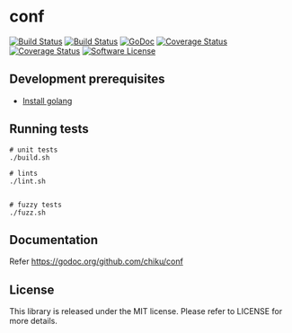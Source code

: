 # conf

[![Build Status](https://github.com/chiku/conf/actions/workflows/build.yml/badge.svg)](https://github.com/chiku/conf/actions)
[![Build Status](https://travis-ci.com/chiku/conf.svg?branch=master)](https://travis-ci.org/chiku/conf)
[![GoDoc](https://img.shields.io/badge/godoc-reference-blue.svg)](https://godoc.org/github.com/chiku/conf)
[![Coverage Status](https://coveralls.io/repos/github/chiku/conf/badge.svg?branch=master)](https://coveralls.io/github/chiku/conf?branch=master)
[![Coverage Status](https://img.shields.io/badge/Coverage-Run-green.svg)](http://gocover.io/github.com/chiku/conf)
[![Software License](https://img.shields.io/badge/License-MIT-blue.svg)](https://github.com/chiku/conf/blob/master/LICENSE)

Development prerequisites
-------------------------

* [Install golang](https://golang.org/doc/install)

Running tests
-------------

```shell
# unit tests
./build.sh

# lints
./lint.sh


# fuzzy tests
./fuzz.sh
```

Documentation
-------------

Refer https://godoc.org/github.com/chiku/conf

License
-------

This library is released under the MIT license. Please refer to LICENSE for more details.
